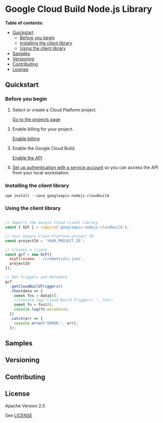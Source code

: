# Google Cloud Build Node.js Library

**Table of contents:**

* [Quickstart](#quickstart)
  * [Before you begin](#before-you-begin)
  * [Installing the client library](#installing-the-client-library)
  * [Using the client library](#using-the-client-library)
* [Samples](#samples)
* [Versioning](#versioning)
* [Contributing](#contributing)
* [License](#license)

## Quickstart

### Before you begin

1.  Select or create a Cloud Platform project.

    [Go to the projects page][projects]

1.  Enable billing for your project.

    [Enable billing][billing]

1.  Enable the Google Cloud Build.

    [Enable the API][enable_api]

1.  [Set up authentication with a service account][auth] so you can access the
    API from your local workstation.

[projects]: https://console.cloud.google.com/project
[billing]: https://support.google.com/cloud/answer/6293499#enable-billing
[enable_api]: https://console.cloud.google.com/flows/enableapi?apiid=cloudbuild.googleapis.com
[auth]: https://cloud.google.com/docs/authentication/getting-started

### Installing the client library

    npm install --save googleapis-nodejs-cloudbuild

### Using the client library

```javascript

// Imports the Google Cloud client library
const { GCF } = require('googleapis-nodejs-cloudbuild');

// Your Google Cloud Platform project ID
const projectId = 'YOUR_PROJECT_ID';

// Creates a client
const gcf = new GCF({
  keyFilename: './credentials.json',
  projectId
});

// Get Triggers and metadata
gcf
  .getCloudBuildTriggers()
  .then(data => {
    const fns = data[0];
    //console.log('Cloud Build Triggers: ', fns);
    const fn = fns[0];
    console.log(fn.metadata);
  })
  .catch(err => {
    console.error('ERROR:', err);
  });
```

## Samples


## Versioning


## Contributing


## License

Apache Version 2.0

See [LICENSE](LICENSE)
